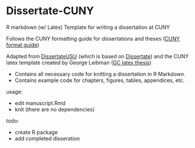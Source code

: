# Dissertate-CUNY
R markdown (w/ Latex) Template for writing a dissertation at CUNY

Follows the CUNY formatting guide for dissertations and theses ([CUNY format guide](https://libguides.gc.cuny.edu/dissertations/format))

Adapted from 
[DissertateUSU](https://github.com/TysonStanley/dissertateUSU) (which is based on [Dissertate](https://github.com/suchow/dissertate)) 
and the CUNY latex template created by George Leibman ([GC latex thesis](https://www.gc.cuny.edu/Page-Elements/Academics-Research-Centers-Initiatives/Doctoral-Programs/Mathematics/Course-Notes/LaTeX-template-for-GC-theses))

- Contains all necessary code for knitting a dissertation in R Markdown.  
- Contains example code for chapters, figures, tables, appendices, etc.

usage:
- edit manuscript.Rmd
- knit (there are no dependencies)

todo:
- create R package
- add completed disseration
